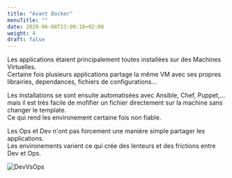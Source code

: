 ```yaml
---
title: "Avant Docker"
menuTitle: ""
date: 2020-06-08T23:09:18+02:00
weight: 4
draft: false
---
```


Les applications étaient principalement toutes installées sur des Machines Virtuelles.  
Certaine fois plusieurs applications partage la même VM avec ses propres librairies, dependances, fichiers de configurations...

Les installations se sont ensuite automatisées avec Ansible, Chef, Puppet,... mais il est très facile de mofifier un fichier directement sur la machine sans changer le template.  
Ce qui rend les environement certaine fois non fiable.  

Les Ops et Dev n'ont pas forcement une manière simple partager les applications.  
Les environements varient ce qui crée des lenteurs et des frictions entre Dev et Ops.

![DevVsOps](/images/meme_dev_vs_ops.jpg?featherlight=false&width=40pc)